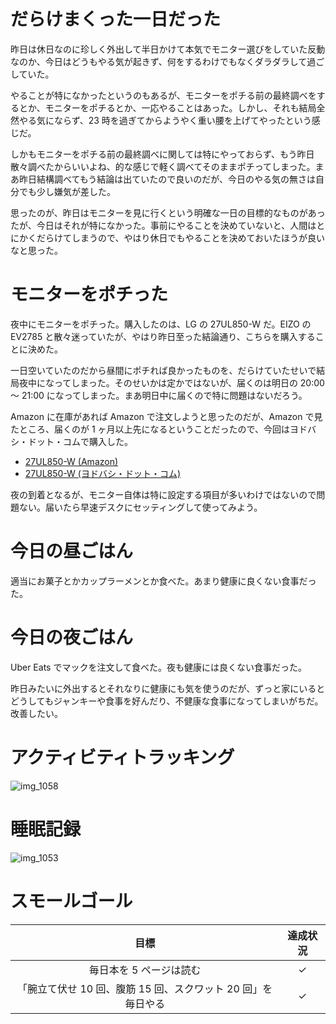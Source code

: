 # だらけまくった一日だった
昨日は休日なのに珍しく外出して半日かけて本気でモニター選びをしていた反動なのか、今日はどうもやる気が起きず、何をするわけでもなくダラダラして過ごしていた。

やることが特になかったというのもあるが、モニターをポチる前の最終調べをするとか、モニターをポチるとか、一応やることはあった。しかし、それも結局全然やる気にならず、23 時を過ぎてからようやく重い腰を上げてやったという感じだ。

しかもモニターをポチる前の最終調べに関しては特にやっておらず、もう昨日散々調べたからいいよね、的な感じで軽く調べてそのままポチってしまった。まあ昨日結構調べてもう結論は出ていたので良いのだが、今日のやる気の無さは自分でも少し嫌気が差した。

思ったのが、昨日はモニターを見に行くという明確な一日の目標的なものがあったが、今日はそれが特になかった。事前にやることを決めていないと、人間はとにかくだらけてしまうので、やはり休日でもやることを決めておいたほうが良いなと思った。

# モニターをポチった
夜中にモニターをポチった。購入したのは、LG の 27UL850-W だ。EIZO の EV2785 と散々迷っていたが、やはり昨日至った結論通り、こちらを購入することに決めた。

一日空いていたのだから昼間にポチれば良かったものを、だらけていたせいで結局夜中になってしまった。そのせいかは定かではないが、届くのは明日の 20:00 〜 21:00 になってしまった。まあ明日中に届くので特に問題はないだろう。

Amazon に在庫があれば Amazon で注文しようと思ったのだが、Amazon で見たところ、届くのが 1 ヶ月以上先になるということだったので、今回はヨドバシ・ドット・コムで購入した。

- [27UL850-W (Amazon)](https://www.amazon.co.jp/dp/B07KM8RD34)
- [27UL850-W (ヨドバシ・ドット・コム)](https://www.yodobashi.com/product/100000001004168187/)

夜の到着となるが、モニター自体は特に設定する項目が多いわけではないので問題ない。届いたら早速デスクにセッティングして使ってみよう。

# 今日の昼ごはん
適当にお菓子とかカップラーメンとか食べた。あまり健康に良くない食事だった。

# 今日の夜ごはん
Uber Eats でマックを注文して食べた。夜も健康には良くない食事だった。

昨日みたいに外出するとそれなりに健康にも気を使うのだが、ずっと家にいるとどうしてもジャンキーや食事を好んだり、不健康な食事になってしまいがちだ。改善したい。

# アクティビティトラッキング
![img_1058](/images/2019/02/img_1058.png)

# 睡眠記録
![img_1053](/images/2019/02/img_1053.png)

# スモールゴール
| 目標 | 達成状況 |
|:---:|:---:|
| 毎日本を 5 ページは読む | ✓ |
| 「腕立て伏せ 10 回、腹筋 15 回、スクワット 20 回」を毎日やる | ✓ |
